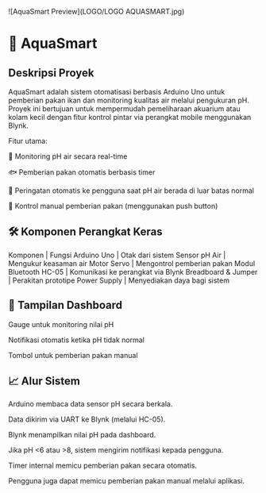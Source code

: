 ![AquaSmart Preview](LOGO/LOGO AQUASMART.jpg)

# 🌊 AquaSmart
## Deskripsi Proyek
AquaSmart adalah sistem otomatisasi berbasis Arduino Uno untuk pemberian pakan ikan dan monitoring kualitas air melalui pengukuran pH. Proyek ini bertujuan untuk mempermudah pemeliharaan akuarium atau kolam kecil dengan fitur kontrol pintar via perangkat mobile menggunakan Blynk.

Fitur utama:

🚿 Monitoring pH air secara real-time

🐟 Pemberian pakan otomatis berbasis timer

📱 Peringatan otomatis ke pengguna saat pH air berada di luar batas normal

🔄 Kontrol manual pemberian pakan (menggunakan push button)

## 🛠️ Komponen Perangkat Keras
Komponen | Fungsi
Arduino Uno | Otak dari sistem
Sensor pH Air | Mengukur keasaman air
Motor Servo | Mengontrol pemberian pakan
Modul Bluetooth HC-05 | Komunikasi ke perangkat via Blynk
Breadboard & Jumper | Perakitan prototipe
Power Supply | Menyediakan daya bagi sistem

## 📱 Tampilan Dashboard
Gauge untuk monitoring nilai pH

Notifikasi otomatis ketika pH tidak normal

Tombol untuk pemberian pakan manual


## 📈 Alur Sistem
Arduino membaca data sensor pH secara berkala.

Data dikirim via UART ke Blynk (melalui HC-05).

Blynk menampilkan nilai pH pada dashboard.

Jika pH <6 atau >8, sistem mengirim notifikasi kepada pengguna.

Timer internal memicu pemberian pakan secara otomatis.

Pengguna juga dapat memicu pemberian pakan manual melalui aplikasi.
